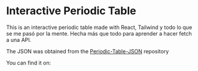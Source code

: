 # Interactive Periodic Table
This is an interactive periodic table made with React, Tailwind y todo lo que se me pasó por la mente. Hecha más que todo para aprender a hacer fetch a una API.

The JSON was obtained from the [Periodic-Table-JSON](https://github.com/Bowserinator/Periodic-Table-JSON) repository

You can find it on: 
#


